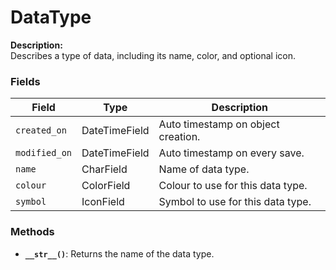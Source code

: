 # DataType

**Description:**  
Describes a type of data, including its name, color, and optional icon.

### Fields

| Field         | Type          | Description                                  |
|---------------|---------------|----------------------------------------------|
| `created_on`  | DateTimeField | Auto timestamp on object creation.           |
| `modified_on` | DateTimeField | Auto timestamp on every save.                |
| `name`        | CharField     | Name of data type.                           |
| `colour`      | ColorField    | Colour to use for this data type.            |
| `symbol`      | IconField     | Symbol to use for this data type.            |

### Methods

- **`__str__()`**: Returns the name of the data type.
